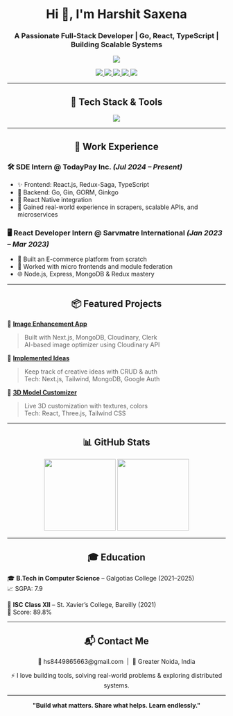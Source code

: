 <!-- Banner -->
<h1 align="center">Hi 👋, I'm Harshit Saxena</h1>
<h3 align="center">A Passionate Full-Stack Developer | Go, React, TypeScript | Building Scalable Systems</h3>
<p align="center">
  <img src="https://readme-typing-svg.demolab.com/?lines=Hey,+I'm+Harshit+Saxena!;Full-Stack+Developer+🚀;Go,+React,+TypeScript+Enthusiast;&center=true&width=500&height=50&color=00bfff&vCenter=true&size=22&pause=1000">
</p>

<!-- Icons -->
<p align="center">
  <a href="https://newportfolio-jaeg.vercel.app/" target="_blank">
    <img src="https://img.shields.io/badge/Portfolio-000000?style=for-the-badge&logo=vercel&logoColor=white"/>
  </a>
  <a href="https://www.linkedin.com/in/harshit-saxena-35b70b211/" target="_blank">
    <img src="https://img.shields.io/badge/LinkedIn-0077B5?style=for-the-badge&logo=linkedin&logoColor=white"/>
  </a>
  <a href="https://github.com/CoderHArsit" target="_blank">
    <img src="https://img.shields.io/badge/GitHub-181717?style=for-the-badge&logo=github&logoColor=white"/>
  </a>
  <a href="https://leetcode.com/hs8449865663/" target="_blank">
    <img src="https://img.shields.io/badge/LeetCode-FFA116?style=for-the-badge&logo=leetcode&logoColor=white"/>
  </a>
  <a href="https://auth.geeksforgeeks.org/user/harshitsaxena040403/practice/" target="_blank">
    <img src="https://img.shields.io/badge/GFG-00C853?style=for-the-badge&logo=geeksforgeeks&logoColor=white"/>
  </a>
</p>

---

<h2 align="center">🚀 Tech Stack & Tools</h2>

<p align="center">
  <img src="https://skillicons.dev/icons?i=go,react,ts,js,nextjs,nodejs,express,tailwind,docker,mongodb,firebase,redux,vercel,github" />
</p>

---

<h2 align="center">💼 Work Experience</h2>

### 🛠️ **SDE Intern @ TodayPay Inc.** *(Jul 2024 – Present)*  
- ✨ Frontend: React.js, Redux-Saga, TypeScript  
- 🔧 Backend: Go, Gin, GORM, Ginkgo  
- 📱 React Native integration  
- 🧠 Gained real-world experience in scrapers, scalable APIs, and microservices  

### 🖥️ **React Developer Intern @ Sarvmatre International** *(Jan 2023 – Mar 2023)*  
- 🛒 Built an E-commerce platform from scratch  
- 🧩 Worked with micro frontends and module federation  
- 🌐 Node.js, Express, MongoDB & Redux mastery  

---

<h2 align="center">📦 Featured Projects</h2>

🚀 **[Image Enhancement App](https://github.com/CoderHArsit/SaasProject)**  
> Built with Next.js, MongoDB, Cloudinary, Clerk  
> AI-based image optimizer using Cloudinary API

🧠 **[Implemented Ideas](https://yourthoghts.vercel.app/new-page)**  
> Keep track of creative ideas with CRUD & auth  
> Tech: Next.js, Tailwind, MongoDB, Google Auth

🎨 **[3D Model Customizer](https://threejs-sepia.vercel.app/)**  
> Live 3D customization with textures, colors  
> Tech: React, Three.js, Tailwind CSS

---

<h2 align="center">📊 GitHub Stats</h2>

<p align="center">
  <img src="https://github-readme-stats.vercel.app/api?username=CoderHArsit&show_icons=true&theme=tokyonight&hide_title=true" height="165"/>
  <img src="https://github-readme-stats.vercel.app/api/top-langs/?username=CoderHArsit&layout=compact&theme=tokyonight" height="165"/>
</p>

---

<h2 align="center">🎓 Education</h2>

🎓 **B.Tech in Computer Science** – Galgotias College (2021–2025)  
📈 SGPA: 7.9

🏫 **ISC Class XII** – St. Xavier’s College, Bareilly (2021)  
🧮 Score: 89.8%

---

<h2 align="center">📬 Contact Me</h2>

<p align="center">
  📧 hs8449865663@gmail.com &nbsp;|&nbsp; 📍 Greater Noida, India  
</p>

<p align="center">
  ⚡ I love building tools, solving real-world problems & exploring distributed systems.
</p>

---

<p align="center">
  <b>"Build what matters. Share what helps. Learn endlessly."</b>
</p>
